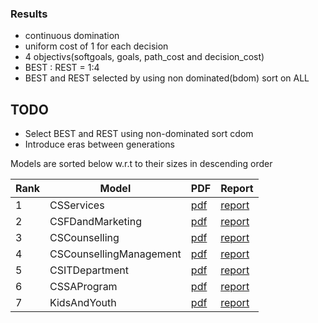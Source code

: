 ### Results
- continuous domination
- uniform cost of 1 for each decision
- 4 objectivs(softgoals, goals, path_cost and decision_cost)
- BEST : REST = 1:4
- BEST and REST selected by using non dominated(bdom) sort on ALL


## TODO
- Select BEST and REST using non-dominated sort cdom
- Introduce eras between generations

Models are sorted below w.r.t to their sizes in descending order

| Rank | Model | PDF |Report |
|------|-------|-----|-------|
| 1|CSServices| [pdf](../../../GMRepo/pdfs/CSServices.pdf)|[report](CSServices.md)|
| 2|CSFDandMarketing| [pdf](../../../GMRepo/pdfs/CSFDandMarketing.pdf)|[report](CSFDandMarketing.md)|
| 3|CSCounselling| [pdf](../../../GMRepo/pdfs/CSCounselling.pdf)|[report](CSCounselling.md)|
| 4|CSCounsellingManagement| [pdf](../../../GMRepo/pdfs/CSCounsellingManagement.pdf)|[report](CSCounsellingManagement.md)|
| 5|CSITDepartment| [pdf](../../../GMRepo/pdfs/CSITDepartment.pdf)|[report](CSITDepartment.md)|
| 6|CSSAProgram| [pdf](../../../GMRepo/pdfs/CSSAProgram.pdf)|[report](CSSAProgram.md)|
| 7|KidsAndYouth| [pdf](../../../GMRepo/pdfs/KidsAndYouth.pdf)|[report](KidsAndYouth.md)|
